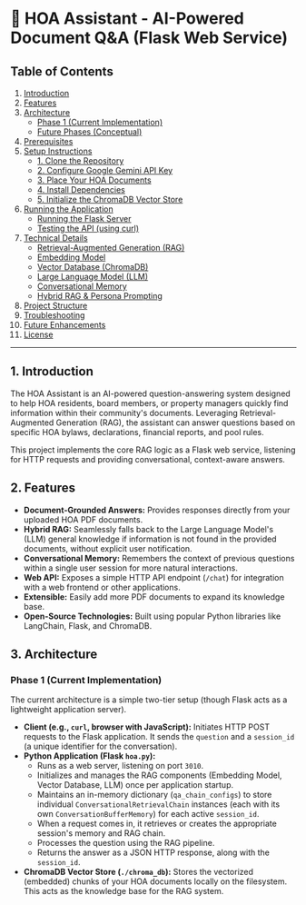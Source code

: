 # 🏡 HOA Assistant - AI-Powered Document Q&A (Flask Web Service)

## Table of Contents

1.  [Introduction](#1-introduction)
2.  [Features](#2-features)
3.  [Architecture](#3-architecture)
    * [Phase 1 (Current Implementation)](#phase-1-current-implementation)
    * [Future Phases (Conceptual)](#future-phases-conceptual)
4.  [Prerequisites](#4-prerequisites)
5.  [Setup Instructions](#5-setup-instructions)
    * [1. Clone the Repository](#1-clone-the-repository)
    * [2. Configure Google Gemini API Key](#2-configure-google-gemini-api-key)
    * [3. Place Your HOA Documents](#3-place-your-hoa-documents)
    * [4. Install Dependencies](#4-install-dependencies)
    * [5. Initialize the ChromaDB Vector Store](#5-initialize-the-chromadb-vector-store)
6.  [Running the Application](#6-running-the-application)
    * [Running the Flask Server](#running-the-flask-server)
    * [Testing the API (using curl)](#testing-the-api-using-curl)
7.  [Technical Details](#7-technical-details)
    * [Retrieval-Augmented Generation (RAG)](#retrieval-augmented-generation-rag)
    * [Embedding Model](#embedding-model)
    * [Vector Database (ChromaDB)](#vector-database-chromadb)
    * [Large Language Model (LLM)](#large-language-model-llm)
    * [Conversational Memory](#conversational-memory)
    * [Hybrid RAG & Persona Prompting](#hybrid-rag--persona-prompting)
8.  [Project Structure](#8-project-structure)
9.  [Troubleshooting](#9-troubleshooting)
10. [Future Enhancements](#10-future-enhancements)
11. [License](#11-license)

---

## 1. Introduction

The HOA Assistant is an AI-powered question-answering system designed to help HOA residents, board members, or property managers quickly find information within their community's documents. Leveraging Retrieval-Augmented Generation (RAG), the assistant can answer questions based on specific HOA bylaws, declarations, financial reports, and pool rules.

This project implements the core RAG logic as a Flask web service, listening for HTTP requests and providing conversational, context-aware answers.

## 2. Features

* **Document-Grounded Answers:** Provides responses directly from your uploaded HOA PDF documents.
* **Hybrid RAG:** Seamlessly falls back to the Large Language Model's (LLM) general knowledge if information is not found in the provided documents, without explicit user notification.
* **Conversational Memory:** Remembers the context of previous questions within a single user session for more natural interactions.
* **Web API:** Exposes a simple HTTP API endpoint (`/chat`) for integration with a web frontend or other applications.
* **Extensible:** Easily add more PDF documents to expand its knowledge base.
* **Open-Source Technologies:** Built using popular Python libraries like LangChain, Flask, and ChromaDB.

## 3. Architecture

### Phase 1 (Current Implementation)

The current architecture is a simple two-tier setup (though Flask acts as a lightweight application server).

* **Client (e.g., `curl`, browser with JavaScript):** Initiates HTTP POST requests to the Flask application. It sends the `question` and a `session_id` (a unique identifier for the conversation).
* **Python Application (Flask `hoa.py`):**
    * Runs as a web server, listening on port `3010`.
    * Initializes and manages the RAG components (Embedding Model, Vector Database, LLM) once per application startup.
    * Maintains an in-memory dictionary (`qa_chain_configs`) to store individual `ConversationalRetrievalChain` instances (each with its own `ConversationBufferMemory`) for each active `session_id`.
    * When a request comes in, it retrieves or creates the appropriate session's memory and RAG chain.
    * Processes the question using the RAG pipeline.
    * Returns the answer as a JSON HTTP response, along with the `session_id`.
* **ChromaDB Vector Store (`./chroma_db`):** Stores the vectorized (embedded) chunks of your HOA documents locally on the filesystem. This acts as the knowledge base for the RAG system.